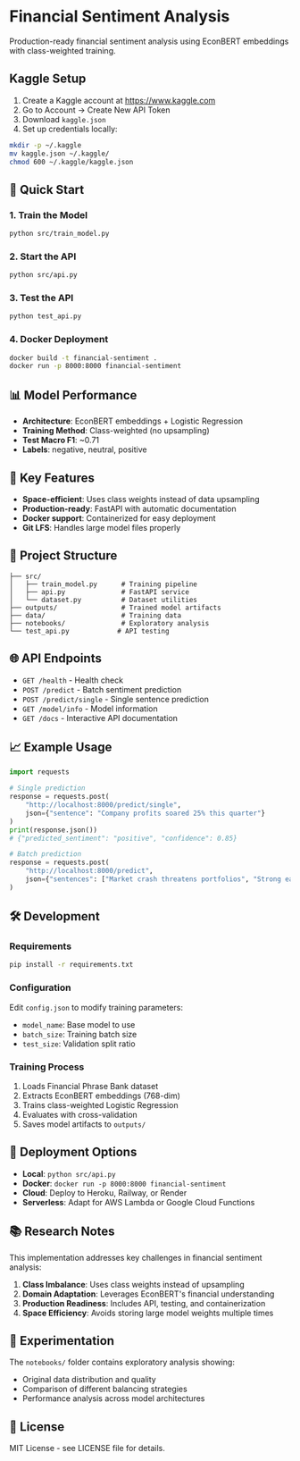 # Financial Sentiment Analysis
Production-ready financial sentiment analysis using EconBERT embeddings with class-weighted training.
## Kaggle Setup

1. Create a Kaggle account at https://www.kaggle.com
2. Go to Account → Create New API Token
3. Download `kaggle.json`
4. Set up credentials locally:
```bash
mkdir -p ~/.kaggle
mv kaggle.json ~/.kaggle/
chmod 600 ~/.kaggle/kaggle.json
```


## 🚀 Quick Start

### 1. Train the Model
```bash
python src/train_model.py
```

### 2. Start the API
```bash
python src/api.py
```

### 3. Test the API
```bash
python test_api.py
```

### 4. Docker Deployment
```bash
docker build -t financial-sentiment .
docker run -p 8000:8000 financial-sentiment
```

## 📊 Model Performance

- **Architecture**: EconBERT embeddings + Logistic Regression
- **Training Method**: Class-weighted (no upsampling) 
- **Test Macro F1**: ~0.71
- **Labels**: negative, neutral, positive

## 🔧 Key Features

- **Space-efficient**: Uses class weights instead of data upsampling
- **Production-ready**: FastAPI with automatic documentation
- **Docker support**: Containerized for easy deployment
- **Git LFS**: Handles large model files properly

## 📁 Project Structure

```
├── src/
│   ├── train_model.py      # Training pipeline
│   ├── api.py              # FastAPI service
│   └── dataset.py          # Dataset utilities
├── outputs/                # Trained model artifacts
├── data/                   # Training data
├── notebooks/              # Exploratory analysis
└── test_api.py            # API testing
```

## 🌐 API Endpoints

- `GET /health` - Health check
- `POST /predict` - Batch sentiment prediction
- `POST /predict/single` - Single sentence prediction
- `GET /model/info` - Model information
- `GET /docs` - Interactive API documentation

## 📈 Example Usage

```python
import requests

# Single prediction
response = requests.post(
    "http://localhost:8000/predict/single",
    json={"sentence": "Company profits soared 25% this quarter"}
)
print(response.json())
# {"predicted_sentiment": "positive", "confidence": 0.85}

# Batch prediction
response = requests.post(
    "http://localhost:8000/predict",
    json={"sentences": ["Market crash threatens portfolios", "Strong earnings beat"]}
)
```

## 🛠️ Development

### Requirements
```bash
pip install -r requirements.txt
```

### Configuration
Edit `config.json` to modify training parameters:
- `model_name`: Base model to use
- `batch_size`: Training batch size  
- `test_size`: Validation split ratio

### Training Process
1. Loads Financial Phrase Bank dataset
2. Extracts EconBERT embeddings (768-dim)
3. Trains class-weighted Logistic Regression
4. Evaluates with cross-validation
5. Saves model artifacts to `outputs/`

## 🚢 Deployment Options

- **Local**: `python src/api.py`
- **Docker**: `docker run -p 8000:8000 financial-sentiment`
- **Cloud**: Deploy to Heroku, Railway, or Render
- **Serverless**: Adapt for AWS Lambda or Google Cloud Functions

## 📚 Research Notes

This implementation addresses key challenges in financial sentiment analysis:

1. **Class Imbalance**: Uses class weights instead of upsampling
2. **Domain Adaptation**: Leverages EconBERT's financial understanding  
3. **Production Readiness**: Includes API, testing, and containerization
4. **Space Efficiency**: Avoids storing large model weights multiple times

## 🔬 Experimentation

The `notebooks/` folder contains exploratory analysis showing:
- Original data distribution and quality
- Comparison of different balancing strategies
- Performance analysis across model architectures

## 📝 License

MIT License - see LICENSE file for details.